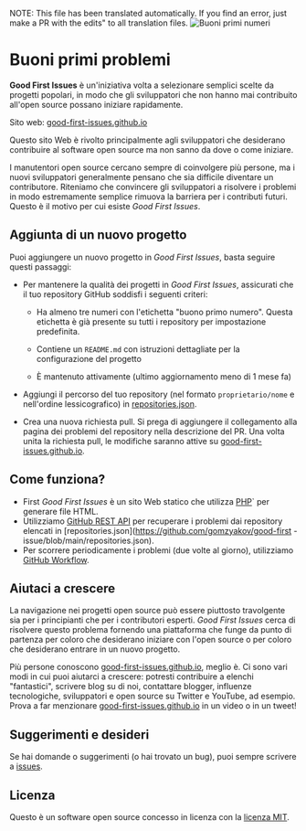 NOTE: This file has been translated automatically. If you find an error, just make a PR with the edits" to all translation files.
![Buoni primi numeri](../assets/github/social-preview.png)

# Buoni primi problemi

**Good First Issues** è un'iniziativa volta a selezionare semplici scelte da progetti popolari, in modo che gli sviluppatori che non hanno mai contribuito all'open source possano iniziare rapidamente.

Sito web: [good-first-issues.github.io](https://good-first-issues.github.io)

Questo sito Web è rivolto principalmente agli sviluppatori che desiderano contribuire al software open source ma non sanno da dove o come iniziare.

I manutentori open source cercano sempre di coinvolgere più persone, ma i nuovi sviluppatori generalmente pensano che sia difficile diventare un contributore. Riteniamo che convincere gli sviluppatori a risolvere i problemi in modo estremamente semplice rimuova la barriera per i contributi futuri. Questo è il motivo per cui esiste *Good First Issues*.

## Aggiunta di un nuovo progetto

Puoi aggiungere un nuovo progetto in *Good First Issues*, basta seguire questi passaggi:

- Per mantenere la qualità dei progetti in *Good First Issues*, assicurati che il tuo repository GitHub soddisfi i seguenti criteri:

     - Ha almeno tre numeri con l'etichetta "buono primo numero". Questa etichetta è già presente su tutti i repository per impostazione predefinita.

     - Contiene un `README.md` con istruzioni dettagliate per la configurazione del progetto

     - È mantenuto attivamente (ultimo aggiornamento meno di 1 mese fa)

- Aggiungi il percorso del tuo repository (nel formato `proprietario/nome` e nell'ordine lessicografico) in [repositories.json](https://github.com/gomzyakov/good-first-issue/blob/main/repositories.json).

- Crea una nuova richiesta pull. Si prega di aggiungere il collegamento alla pagina dei problemi del repository nella descrizione del PR. Una volta unita la richiesta pull, le modifiche saranno attive su [good-first-issues.github.io](https://good-first-issues.github.io).

## Come funziona?

- First *Good First Issues* è un sito Web statico che utilizza [PHP](https://www.php.net)` per generare file HTML.
- Utilizziamo [GitHub REST API](https://docs.github.com/en/rest) per recuperare i problemi dai repository elencati in [repositories.json](https://github.com/gomzyakov/good-first -issue/blob/main/repositories.json).
- Per scorrere periodicamente i problemi (due volte al giorno), utilizziamo [GitHub Workflow](https://docs.github.com/en/actions/using-workflows).

## Aiutaci a crescere

La navigazione nei progetti open source può essere piuttosto travolgente sia per i principianti che per i contributori esperti. *Good First Issues* cerca di risolvere questo problema fornendo una piattaforma che funge da punto di partenza per coloro che desiderano iniziare con l'open source o per coloro che desiderano entrare in un nuovo progetto.

Più persone conoscono [good-first-issues.github.io](https://good-first-issues.github.io), meglio è. Ci sono vari modi in cui puoi aiutarci a crescere: potresti contribuire a elenchi "fantastici", scrivere blog su di noi, contattare blogger, influenze tecnologiche, sviluppatori e open source su Twitter e YouTube, ad esempio. Prova a far menzionare [good-first-issues.github.io](https://good-first-issues.github.io) in un video o in un tweet!

## Suggerimenti e desideri

Se hai domande o suggerimenti (o hai trovato un bug), puoi sempre scrivere a [issues](https://github.com/good-first-issues/good-first-issues.github.io/issues).

## Licenza

Questo è un software open source concesso in licenza con la [licenza MIT](https://github.com/good-first-issues/good-first-issues.github.io/blob/main/LICENSE).
